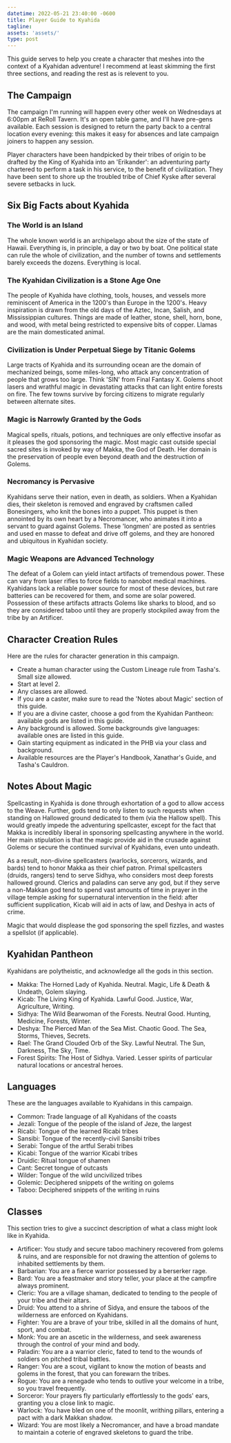 ```yaml
---
datetime: 2022-05-21 23:40:00 -0600
title: Player Guide to Kyahida
tagline: 
assets: 'assets/'
type: post
---
```


This guide serves to help you create a character that meshes into the context of a Kyahidan adventure! I recommend at least skimming the first three sections, and reading the rest as is relevent to you.

## The Campaign

The campaign I'm running will happen every other week on Wednesdays at 6:00pm at ReRoll Tavern. It's an open table game, and I'll have pre-gens available. Each session is designed to return the party back to a central location every evening: this makes it easy for absences and late campaign joiners to happen any session.

Player characters have been handpicked by their tribes of origin to be drafted by the King of Kyahida into an 'Erikander': an adventuring party chartered to perform a task in his service, to the benefit of civilization. They have been sent to shore up the troubled tribe of Chief Kyske after several severe setbacks in luck.

## Six Big Facts about Kyahida

### The World is an Island

The whole known world is an archipelago about the size of the state of Hawaii. Everything is, in principle, a day or two by boat. One political state can rule the whole of civilization, and the number of towns and settlements barely exceeds the dozens. Everything is local.

### The Kyahidan Civilization is a Stone Age One

The people of Kyahida have clothing, tools, houses, and vessels more reminiscent of America in the 1200's than Europe in the 1200's. Heavy inspiration is drawn from the old days of the Aztec, Incan, Salish, and Mississippian cultures. Things are made of leather, stone, shell, horn, bone, and wood, with metal being restricted to expensive bits of copper. Llamas are the main domesticated animal.

### Civilization is Under Perpetual Siege by Titanic Golems

Large tracts of Kyahida and its surrounding ocean are the domain of mechanized beings, some miles-long, who attack any concentration of people that grows too large. Think 'SIN' from Final Fantasy X. Golems shoot lasers and wrathful magic in devastating attacks that can light entire forests on fire. The few towns survive by forcing citizens to migrate regularly between alternate sites.

### Magic is Narrowly Granted by the Gods

Magical spells, rituals, potions, and techniques are only effective insofar as it pleases the god sponsoring the magic. Most magic cast outside special sacred sites is invoked by way of Makka, the God of Death. Her domain is the preservation of people even beyond death and the destruction of Golems.

### Necromancy is Pervasive

Kyahidans serve their nation, even in death, as soldiers. When a Kyahidan dies, their skeleton is removed and engraved by craftsmen called Bonesingers, who knit the bones into a puppet. This puppet is then annointed by its own heart by a Necromancer, who animates it into a servant to guard against Golems. These 'longmen' are posted as sentries and used en masse to defeat and drive off golems, and they are honored and ubiquitous in Kyahidan society.

### Magic Weapons are Advanced Technology

The defeat of a Golem can yield intact artifacts of tremendous power. These can vary from laser rifles to force fields to nanobot medical machines. Kyahidans lack a reliable power source for most of these devices, but rare batteries can be recovered for them, and some are solar powered. Possession of these artifacts attracts Golems like sharks to blood, and so they are considered taboo until they are properly stockpiled away from the tribe by an Artificer.

## Character Creation Rules

Here are the rules for character generation in this campaign.

- Create a human character using the Custom Lineage rule from Tasha's. Small size allowed.
- Start at level 2.
- Any classes are allowed.
- If you are a caster, make sure to read the 'Notes about Magic' section of this guide.
- If you are a divine caster, choose a god from the Kyahidan Pantheon: available gods are listed in this guide.
- Any background is allowed. Some backgrounds give languages: available ones are listed in this guide.
- Gain starting equipment as indicated in the PHB via your class and background.
- Available resources are the Player's Handbook, Xanathar's Guide, and Tasha's Cauldron.

## Notes About Magic

Spellcasting in Kyahida is done through exhortation of a god to allow access to the Weave. Further, gods tend to only listen to such requests when standing on Hallowed ground dedicated to them (via the Hallow spell). This would greatly impede the adventuring spellcaster, except for the fact that Makka is incredibly liberal in sponsoring spellcasting anywhere in the world. Her main stipulation is that the magic provide aid in the crusade against Golems or secure the continued survival of Kyahidans, even unto undeath.

As a result, non-divine spellcasters (warlocks, sorcerors, wizards, and bards) tend to honor Makka as their chief patron. Primal spellcasters (druids, rangers) tend to serve Sidhya, who considers most deep forests hallowed ground. Clerics and paladins can serve any god, but if they serve a non-Makkan god tend to spend vast amounts of time in prayer in the village temple asking for supernatural intervention in the field: after sufficient supplication, Kicab will aid in acts of law, and Deshya in acts of crime.

Magic that would displease the god sponsoring the spell fizzles, and wastes a spellslot (if applicable).

## Kyahidan Pantheon

Kyahidans are polytheistic, and acknowledge all the gods in this section. 

- Makka: The Horned Lady of Kyahida. Neutral. Magic, Life & Death & Undeath, Golem slaying.
- Kicab: The Living King of Kyahida. Lawful Good. Justice, War, Agriculture, Writing.
- Sidhya: The Wild Bearwoman of the Forests. Neutral Good. Hunting, Medicine, Forests, Winter.
- Deshya: The Pierced Man of the Sea Mist. Chaotic Good. The Sea, Storms, Thieves, Secrets.
- Rael: The Grand Clouded Orb of the Sky. Lawful Neutral. The Sun, Darkness, The Sky, Time.
- Forest Spirits: The Host of Sidhya. Varied. Lesser spirits of particular natural locations or ancestral heroes.

## Languages

These are the languages available to Kyahidans in this campaign.

- Common: Trade language of all Kyahidans of the coasts
- Jezali: Tongue of the people of the island of Jeze, the largest
- Ricabi: Tongue of the learned Ricabi tribes
- Sansibi: Tongue of the recently-civil Sansibi tribes
- Serabi: Tongue of the artful Serabi tribes
- Kicabi: Tongue of the warrior Kicabi tribes
- Druidic: Ritual tongue of shamen
- Cant: Secret tongue of outcasts
- Wilder: Tongue of the wild uncivilized tribes
- Golemic: Deciphered snippets of the writing on golems
- Taboo: Deciphered snippets of the writing in ruins

## Classes

This section tries to give a succinct description of what a class might look like in Kyahida.

- Artificer: You study and secure taboo machinery recovered from golems & ruins, and are responsible for not drawing the attention of golems to inhabited settlements by them.
- Barbarian: You are a fierce warrior possessed by a berserker rage.
- Bard: You are a feastmaker and story teller, your place at the campfire always prominent.
- Cleric: You are a village shaman, dedicated to tending to the people of your tribe and their altars.
- Druid: You attend to a shrine of Sidya, and ensure the taboos of the wilderness are enforced on Kyahidans.
- Fighter: You are a brave of your tribe, skilled in all the domains of hunt, sport, and combat.
- Monk: You are an ascetic in the wilderness, and seek awareness through the control of your mind and body.
- Paladin: You are a a warrior cleric, fated to tend to the wounds of soldiers on pitched tribal battles.
- Ranger: You are a scout, vigilant to know the motion of beasts and golems in the forest, that you can forewarn the tribes.
- Rogue: You are a renegade who tends to outlive your welcome in a tribe, so you travel frequently.
- Sorceror: Your prayers fly particularly effortlessly to the gods' ears, granting you a close link to magic.
- Warlock: You have bled on one of the moonlit, writhing pillars, entering a pact with a dark Makkan shadow.
- Wizard: You are most likely a Necromancer, and have a broad mandate to maintain a coterie of engraved skeletons to guard the tribe.


